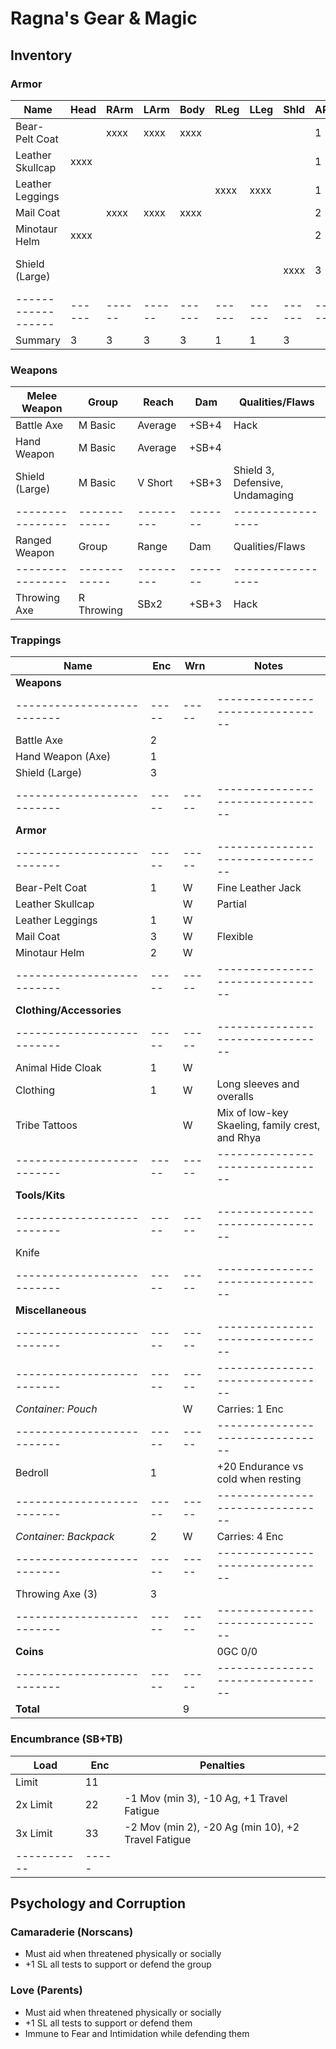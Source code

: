 # Ragna's Gear & Magic
## Inventory
### Armor
| Name             | Head | RArm | LArm | Body | RLeg | LLeg | Shld | AP | Qualities/Flaws
|------------------|------|------|------|------|------|------|------|----|-----------------
| Bear-Pelt Coat   |      | xxxx | xxxx | xxxx |      |      |      |  1 | 
| Leather Skullcap | xxxx |      |      |      |      |      |      |  1 | Partial
| Leather Leggings |      |      |      |      | xxxx | xxxx |      |  1 |
| Mail Coat        |      | xxxx | xxxx | xxxx |      |      |      |  2 | Flexible
| Minotaur Helm    | xxxx |      |      |      |      |      |      |  2 | Fear 1, Partial, Ugly
| Shield (Large)   |      |      |      |      |      |      | xxxx |  3 | Shield 3, Defensive, Undamaging
|------------------|------|------|------|------|------|------|------|----|-----------------
| Summary          |    3 |    3 |    3 |    3 |    1 |    1 |    3 |

### Weapons
| Melee Weapon   | Group      | Reach   | Dam   | Qualities/Flaws
|----------------|------------|---------|-------|-----------------
| Battle Axe     | M Basic    | Average | +SB+4 | Hack
| Hand Weapon    | M Basic    | Average | +SB+4 |
| Shield (Large) | M Basic    | V Short | +SB+3 | Shield 3, Defensive, Undamaging
|----------------|------------|---------|-------|-----------------
| Ranged Weapon  | Group      | Range   | Dam   | Qualities/Flaws
|----------------|------------|---------|-------|-----------------
| Throwing Axe   | R Throwing | SBx2    | +SB+3 | Hack

### Trappings
| Name                     | Enc | Wrn | Notes
|--------------------------|-----|-----|--------------------------------
| **Weapons**              |     |     |
|--------------------------|-----|-----|--------------------------------
| Battle Axe               |   2 |     |
| Hand Weapon (Axe)        |   1 |     |
| Shield (Large)           |   3 |     |
|--------------------------|-----|-----|--------------------------------
| **Armor**                |     |     |
|--------------------------|-----|-----|--------------------------------
| Bear-Pelt Coat           |   1 |   W | Fine Leather Jack
| Leather Skullcap         |     |   W | Partial
| Leather Leggings         |   1 |   W |
| Mail Coat                |   3 |   W | Flexible
| Minotaur Helm            |   2 |   W |
|--------------------------|-----|-----|--------------------------------
| **Clothing/Accessories** |     |     |
|--------------------------|-----|-----|--------------------------------
| Animal Hide Cloak        |   1 |   W |
| Clothing                 |   1 |   W | Long sleeves and overalls
| Tribe Tattoos            |     |   W | Mix of low-key Skaeling, family crest, and Rhya
|--------------------------|-----|-----|--------------------------------
| **Tools/Kits**           |     |     |
|--------------------------|-----|-----|--------------------------------
| Knife                    |     |     |
|--------------------------|-----|-----|--------------------------------
| **Miscellaneous**        |     |     |
|--------------------------|-----|-----|--------------------------------
|--------------------------|-----|-----|--------------------------------
| *Container: Pouch*       |     |   W | Carries: 1 Enc
|--------------------------|-----|-----|--------------------------------
| Bedroll                  |   1 |     | +20 Endurance vs cold when resting
|--------------------------|-----|-----|--------------------------------
| *Container: Backpack*    |   2 |   W | Carries: 4 Enc
|--------------------------|-----|-----|--------------------------------
| Throwing Axe (3)         |   3 |     |
|--------------------------|-----|-----|--------------------------------
| **Coins**                |     |     | 0GC 0/0
|--------------------------|-----|-----|--------------------------------
| **Total**                |     |   9 |

### Encumbrance (SB+TB)
| Load      | Enc | Penalties
|-----------|-----|------------
| Limit     |  11 |
| 2x Limit  |  22 | -1 Mov (min 3), -10 Ag, +1 Travel Fatigue
| 3x Limit  |  33 | -2 Mov (min 2), -20 Ag (min 10), +2 Travel Fatigue
|-----------|-----|

## Psychology and Corruption
### Camaraderie (Norscans)
- Must aid when threatened physically or socially
- +1 SL all tests to support or defend the group

### Love (Parents)
- Must aid when threatened physically or socially
- +1 SL all tests to support or defend them
- Immune to Fear and Intimidation while defending them
